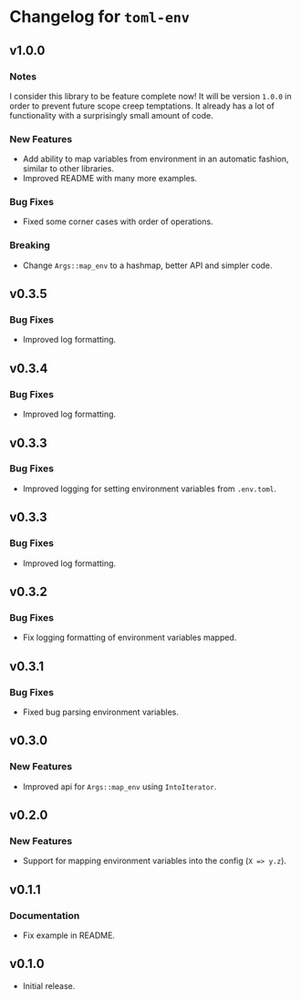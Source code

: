 # Changelog for `toml-env`

## v1.0.0

### Notes

I consider this library to be feature complete now! It will be version `1.0.0` in order to prevent future scope creep temptations. It already has a lot of functionality with a surprisingly small amount of code.

### New Features

- Add ability to map variables from environment in an automatic fashion, similar to other libraries.
- Improved README with many more examples.

### Bug Fixes

- Fixed some corner cases with order of operations.

### Breaking

- Change `Args::map_env` to a hashmap, better API and simpler code.

## v0.3.5

### Bug Fixes

- Improved log formatting.

## v0.3.4

### Bug Fixes

- Improved log formatting.

## v0.3.3

### Bug Fixes

- Improved logging for setting environment variables from `.env.toml`.

## v0.3.3

### Bug Fixes

- Improved log formatting.

## v0.3.2

### Bug Fixes

- Fix logging formatting of environment variables mapped.

## v0.3.1

### Bug Fixes

- Fixed bug parsing environment variables.

## v0.3.0

### New Features

- Improved api for `Args::map_env` using `IntoIterator`.

## v0.2.0

### New Features

- Support for mapping environment variables into the config (`X => y.z`).

## v0.1.1

### Documentation

- Fix example in README.

## v0.1.0

- Initial release.
